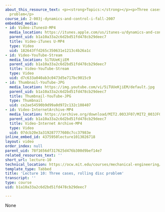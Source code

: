 ```yaml
---
about_this_resource_text: <p><strong>Topics:</strong></p><p>Three cases, rolling disc
  problem</p>
course_id: 2-003j-dynamics-and-control-i-fall-2007
embedded_media:
- id: Video-iTunesU-MP4
  media_location: https://itunes.apple.com/us/itunes-u/dynamics-and-control-i/id844431927?mt=10
  parent_uid: b1a10a33a2c6d2bd51fd478cb29deec7
  title: Video-iTunes U-MP4
  type: Video
  uid: 182643ffd265c350631e1213c4b26a1c
- id: Video-YouTube-Stream
  media_location: 5iTUUeKjiEM
  parent_uid: b1a10a33a2c6d2bd51fd478cb29deec7
  title: Video-YouTube-Stream
  type: Video
  uid: d7c633a040ab3c0473d5e717bc9015c9
- id: Thumbnail-YouTube-JPG
  media_location: https://img.youtube.com/vi/5iTUUeKjiEM/default.jpg
  parent_uid: b1a10a33a2c6d2bd51fd478cb29deec7
  title: Thumbnail-YouTube-JPG
  type: Thumbnail
  uid: ce2ae54590b9d99a0d972c132c108407
- id: Video-InternetArchive-MP4
  media_location: https://archive.org/download/MIT2.003JF07/MIT2_003JF07lec10_220k.mp4
  parent_uid: b1a10a33a2c6d2bd51fd478cb29deec7
  title: Video-Internet Archive-MP4
  type: Video
  uid: 07dcb20e3a319287777608c7cc37983e
inline_embed_id: 4375950lecture1013026718
layout: video
order_index: null
parent_uid: 78f1656df317625d476b300d9bef14e7
related_resources_text: ''
short_url: lecture-10
technical_location: https://ocw.mit.edu/courses/mechanical-engineering/2-003j-dynamics-and-control-i-fall-2007/video-lectures/lecture-10
template_type: Tabbed
title: 'Lecture 10: Three cases, rolling disc problem'
transcript: ''
type: course
uid: b1a10a33a2c6d2bd51fd478cb29deec7

---
```

None
